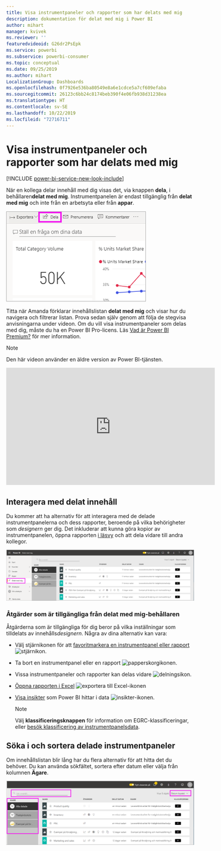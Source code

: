 ```yaml
---
title: Visa instrumentpaneler och rapporter som har delats med mig
description: dokumentation för delat med mig i Power BI
author: mihart
manager: kvivek
ms.reviewer: ''
featuredvideoid: G26dr2PsEpk
ms.service: powerbi
ms.subservice: powerbi-consumer
ms.topic: conceptual
ms.date: 09/25/2019
ms.author: mihart
LocalizationGroup: Dashboards
ms.openlocfilehash: 0f7926e536ba80549e8a6e1cdce5a7cf609efaba
ms.sourcegitcommit: 26123c6bb24c8174beb390f4e06fb938d31238ea
ms.translationtype: HT
ms.contentlocale: sv-SE
ms.lasthandoff: 10/22/2019
ms.locfileid: "72716711"
---
```

# <a name="display-the-dashboards-and-reports-that-have-been-shared-with-me"></a>Visa instrumentpaneler och rapporter som har delats med mig

[!INCLUDE [power-bi-service-new-look-include](../includes/power-bi-service-new-look-include.md)]

När en kollega delar innehåll med dig visas det, via knappen **dela**, i behållaren**delat med mig**. Instrumentpanelen är endast tillgänglig från **delat med mig** och inte från en arbetsyta eller från **appar**.

![Delningsikon](./media/end-user-shared-with-me/power-bi-share-dashboard.png)

Titta när Amanda förklarar innehållslistan **delat med mig** och visar hur du navigera och filtrerar listan. Prova sedan själv genom att följa de stegvisa anvisningarna under videon. Om du vill visa instrumentpaneler som delas med dig, måste du ha en Power BI Pro-licens. Läs [Vad är Power BI Premium?](../service-premium-what-is.md) för mer information.
    

> [!NOTE]
> Den här videon använder en äldre version av Power BI-tjänsten.
    

<iframe width="560" height="315" src="https://www.youtube.com/embed/G26dr2PsEpk" frameborder="0" allowfullscreen></iframe>

## <a name="interact-with-shared-content"></a>Interagera med delat innehåll

Du kommer att ha alternativ för att interagera med de delade instrumentpanelerna och dess rapporter, beroende på vilka behörigheter som *designern* ger dig. Det inkluderar att kunna göra kopior av instrumentpanelen, öppna rapporten [i läsvy](end-user-reading-view.md) och att dela vidare till andra kollegor.

![Behållaren Delat med mig](./media/end-user-shared-with-me/power-bi-shared.png)

### <a name="actions-available-from-the-shared-with-me-container"></a>Åtgärder som är tillgängliga från **delat med mig**-behållaren
Åtgärderna som är tillgängliga för dig beror på vilka inställningar som tilldelats av innehålls*designern*. Några av dina alternativ kan vara:
* Välj stjärnikonen för att [favoritmarkera en instrumentpanel eller rapport](end-user-favorite.md) ![stjärnikon](./media/end-user-shared-with-me/power-bi-star-icon.png).
* Ta bort en instrumentpanel eller en rapport  ![papperskorgikonen](./media/end-user-shared-with-me/power-bi-delete-icon.png).
* Vissa instrumentpaneler och rapporter kan delas vidare  ![delningsikon](./media/end-user-shared-with-me/power-bi-share-icon-new.png).
* [Öppna rapporten i Excel](end-user-export.md) ![exportera till Excel-ikonen](./media/end-user-shared-with-me/power-bi-excel.png) 
* [Visa insikter](end-user-insights.md) som Power BI hittar i data ![insikter-ikonen](./media/end-user-shared-with-me/power-bi-insights.png).
  
  > [!NOTE]
  > Välj **klassificeringsknappen** för information om EGRC-klassificeringar, eller [besök klassificering av instrumentpanelsdata](../service-data-classification.md).
  > 


## <a name="search-and-sort-shared-dashboards"></a>Söka i och sortera delade instrumentpaneler
Om innehållslistan blir lång har du flera alternativ för att hitta det du behöver. Du kan använda sökfältet, sortera efter datum eller välja från kolumnen **Ägare**.    

![instrumentpanelens ägare och Sök](./media/end-user-shared-with-me/power-bi-sort.png)